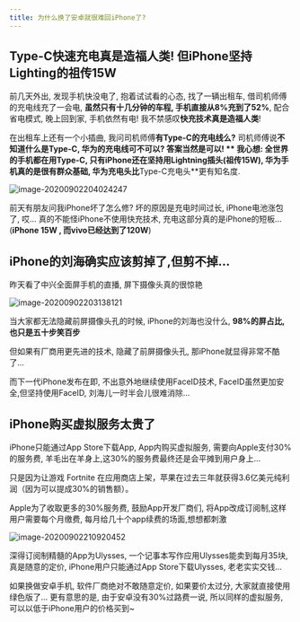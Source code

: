 ```yaml
---
title: 为什么换了安卓就很难回iPhone了?
---
```


##  Type-C快速充电真是造福人类! 但iPhone坚持Lighting的祖传15W

前几天外出, 发现手机快没电了, 抱着试试看的心态, 找了一辆出租车, 借司机师傅的充电线充了一会电, **虽然只有十几分钟的车程, 手机直接从8%充到了52%**, 配合省电模式, 晚上回到家, 手机依然有电!  我不禁感叹**快充技术真是造福人类**!

在出租车上还有一个小插曲,  我问司机师傅**有Type-C的充电线么?** 司机师傅说**不知道什么是Type-C, 华为的充电线可不可以?  答案当然是可以! ** 我心想: **全世界的手机都在用Type-C, 只有iPhone还在坚持用Lightning插头(祖传15W)**, 华为手机真的是很有群众基础, **华为充电头**比**Type-C充电头**更有知名度.

![image-20200902204024247](https://www.v2fy.com/asset/0i/jikemiji/jikemiji-md/kr-000111.assets/image-20200902204024247.png)

前天有朋友问我iPhone坏了怎么修? 坏的原因是充电时间过长, iPhone电池涨包了, 哎... 真的不能怪iPhone不使用快充技术, 充电这部分真的是iPhone的短板... (**iPhone 15W , 而vivo已经达到了120W**)



## iPhone的刘海确实应该剪掉了,但剪不掉...

昨天看了中兴全面屏手机的直播, 屏下摄像头真的很惊艳

![image-20200902203138121](https://www.v2fy.com/asset/0i/jikemiji/jikemiji-md/kr-000111.assets/image-20200902203138121.png)

当大家都无法隐藏前屏摄像头孔的时候, iPhone的刘海也没什么, **98%的屏占比,也只是五十步笑百步**

但如果有厂商用更先进的技术, 隐藏了前屏摄像头孔, 那iPhone就显得非常不酷了...

而下一代iPhone发布在即,  不出意外地继续使用FaceID技术, FaceID虽然更加安全,但坚持使用FaceID, 刘海儿一时半会儿很难消除...



## iPhone购买虚拟服务太贵了

iPhone只能通过App Store下载App, App内购买虚拟服务, 需要向Apple支付30%的服务费, 羊毛出在羊身上,这30%的服务费最终还是会平摊到用户身上...



只是因为让游戏 Fortnite 在应用商店上架，苹果在过去三年就获得3.6亿美元纯利润（因为可以提成30%的销售额）。



Apple为了收取更多的30%服务费, 鼓励App开发厂商们, 将App改成订阅制,这样用户需要每个月缴费, 每月给几十个app续费的场面,想想都刺激

![image-20200902210920452](https://www.v2fy.com/asset/0i/jikemiji/jikemiji-md/kr-000111.assets/image-20200902210920452.png)



深得订阅制精髓的App为Ulysses, 一个记事本写作应用Ulysses能卖到每月35块, 真是随意的定价, iPhone用户只能通过App Store下载Ulysses, 老老实实交钱...



如果换做安卓手机, 软件厂商绝对不敢随意定价, 如果要价太过分, 大家就直接使用绿色版了... 更有意思的是, 由于安卓没有30%过路费一说, 所以同样的虚拟服务, 可以以低于iPhone用户的价格买到~













#### 